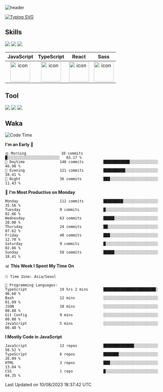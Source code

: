 ![header](https://capsule-render.vercel.app/api?type=waving&color=6994CDEE&text=&animation=twinkling&height=80)

[![Typing SVG](https://readme-typing-svg.demolab.com?font=Alkatra&weight=500&size=45&duration=4000&pause=3&color=6994CDEE&center=false&vCenter=false&multiline=true&repeat=true&width=1000&height=100&lines=Welcome+to+Geonoooo's+GitHub!👋)](https://git.io/typing-svg)



## Skills

<div>
    <img src="https://img.shields.io/badge/html5-E34F26?style=flat&logo=HTML5&logoColor=white"/>
    <img src="https://img.shields.io/badge/css3-1572B6?style=flat&logo=CSS3&logoColor=white"/>
    <img src="https://img.shields.io/badge/styled--components-8D5078?style=flat&logo=styled-components&logoColor=white"/>
  
</div>

|JavaScript|TypeScript|React|Sass|
| :--: | :--: | :--: | :--: |
| <img src="https://techstack-generator.vercel.app/js-icon.svg" alt="icon" width="65" height="65" /> | <img src="https://techstack-generator.vercel.app/ts-icon.svg" alt="icon" width="65" height="65" /> | <img src="https://techstack-generator.vercel.app/react-icon.svg" alt="icon" width="65" height="65" /> | <img src="https://techstack-generator.vercel.app/sass-icon.svg" alt="icon" width="65" height="65" /></div> |


## Tool
<div>
<img src="https://img.shields.io/badge/vsCode-007ACC?style=flat&logo=Visual Studio Code&logoColor=white"/>
<img src="https://img.shields.io/badge/Git-F05032?style=flat&logo=Git&logoColor=white"/> <img src="https://img.shields.io/badge/GitHub-181717?style=flat&logo=GitHub&logoColor=white"/>
</div>


## Waka

  <!--START_SECTION:waka-->
![Code Time](http://img.shields.io/badge/Code%20Time-375%20hrs%2056%20mins-blue)

**I'm an Early 🐤** 

```text
🌞 Morning                10 commits          █░░░░░░░░░░░░░░░░░░░░░░░░   03.17 % 
🌆 Daytime                148 commits         ████████████░░░░░░░░░░░░░   46.98 % 
🌃 Evening                121 commits         ██████████░░░░░░░░░░░░░░░   38.41 % 
🌙 Night                  36 commits          ███░░░░░░░░░░░░░░░░░░░░░░   11.43 % 
```
📅 **I'm Most Productive on Monday** 

```text
Monday                   112 commits         █████████░░░░░░░░░░░░░░░░   35.56 % 
Tuesday                  9 commits           █░░░░░░░░░░░░░░░░░░░░░░░░   02.86 % 
Wednesday                63 commits          █████░░░░░░░░░░░░░░░░░░░░   20.00 % 
Thursday                 24 commits          ██░░░░░░░░░░░░░░░░░░░░░░░   07.62 % 
Friday                   40 commits          ███░░░░░░░░░░░░░░░░░░░░░░   12.70 % 
Saturday                 9 commits           █░░░░░░░░░░░░░░░░░░░░░░░░   02.86 % 
Sunday                   58 commits          █████░░░░░░░░░░░░░░░░░░░░   18.41 % 
```


📊 **This Week I Spent My Time On** 

```text
🕑︎ Time Zone: Asia/Seoul

💬 Programming Languages: 
TypeScript               19 hrs 2 mins       ████████████████████████░   96.60 % 
Bash                     12 mins             ░░░░░░░░░░░░░░░░░░░░░░░░░   01.09 % 
JSON                     10 mins             ░░░░░░░░░░░░░░░░░░░░░░░░░   00.88 % 
Git Config               9 mins              ░░░░░░░░░░░░░░░░░░░░░░░░░   00.80 % 
JavaScript               5 mins              ░░░░░░░░░░░░░░░░░░░░░░░░░   00.48 % 
```

**I Mostly Code in JavaScript** 

```text
JavaScript               13 repos            ██████████████░░░░░░░░░░░   56.52 % 
TypeScript               6 repos             ███████░░░░░░░░░░░░░░░░░░   26.09 % 
HTML                     3 repos             ███░░░░░░░░░░░░░░░░░░░░░░   13.04 % 
CSS                      1 repo              █░░░░░░░░░░░░░░░░░░░░░░░░   04.35 % 
```




 Last Updated on 10/08/2023 18:37:42 UTC
<!--END_SECTION:waka-->





